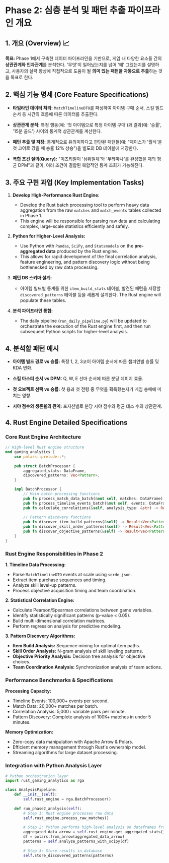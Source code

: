 # Phase 2: 심층 분석 및 패턴 추출 파이프라인 개요

## 1. 개요 (Overview) 📈

**목표:** Phase 1에서 구축한 데이터 파이프라인을 기반으로, 게임 내 다양한 요소들 간의 **상관관계와 인과관계**를 분석한다. '무엇'이 일어났는지를 넘어 '왜' 그랬는지를 설명하고, 사용자의 실력 향상에 직접적으로 도움이 될 **의미 있는 패턴을 자동으로 추출**하는 것을 목표로 한다.

## 2. 핵심 기능 명세 (Core Feature Specifications)

- **타임라인 데이터 처리:** `MatchTimelineDTO`를 파싱하여 아이템 구매 순서, 스킬 빌드 순서 등 시간의 흐름에 따른 데이터를 추출한다.
    
- **상관관계 분석:** 특정 행동(예: '첫 아이템으로 특정 아이템 구매')과 결과(예: '승률', '15분 골드') 사이의 통계적 상관관계를 계산한다.
    
- **패턴 추출 및 저장:** 통계적으로 유의미하다고 판단된 패턴들(예: "제이스가 '월식'을 첫 코어로 갔을 때 승률 12% 상승")을 별도의 DB 테이블에 저장한다.
    
- **복합 조건 질의(Query):** "이즈리얼이 '삼위일체'와 '무라마나'를 완성했을 때의 평균 DPM"과 같이, 여러 조건이 결합된 복합적인 통계 조회가 가능해진다.
    

## 3. 주요 구현 과업 (Key Implementation Tasks)

1. **Develop High-Performance Rust Engine:**

    - Develop the Rust batch processing tool to perform heavy data aggregation from the raw `matches` and `match_events` tables collected in Phase 1.
    - This engine will be responsible for parsing raw data and calculating complex, large-scale statistics efficiently and safely.

2. **Python for Higher-Level Analysis:**

    - Use Python with `Pandas`, `SciPy`, and `Statsmodels` on the **pre-aggregated data** produced by the Rust engine.
    - This allows for rapid development of the final correlation analysis, feature engineering, and pattern discovery logic without being bottlenecked by raw data processing.

3. **패턴 DB 스키마 설계:**
    
    - 아이템 빌드별 통계를 위한 `item_build_stats` 테이블, 발견된 패턴을 저장할 `discovered_patterns` 테이블 등을 새롭게 설계한다. The Rust engine will populate these tables.
        
4. **분석 파이프라인 통합:**
    
    - The daily pipeline (`run_daily_pipeline.py`) will be updated to orchestrate the execution of the Rust engine first, and then run subsequent Python scripts for higher-level analysis.
        

## 4. 분석할 패턴 예시

- **아이템 빌드 경로 vs 승률:** 특정 1, 2, 3코어 아이템 순서에 따른 챔피언별 승률 및 KDA 변화.
    
- **스킬 마스터 순서 vs DPM:** Q, W, E 선마 순서에 따른 분당 데미지 효율.
    
- **첫 오브젝트 선택 vs 승률:** 첫 용과 첫 전령 중 무엇을 획득했는지가 게임 승패에 미치는 영향.
    
- **시야 점수와 생존율의 관계:** 포지션별로 분당 시야 점수와 평균 데스 수의 상관관계.


## 4. Rust Engine Detailed Specifications

### Core Rust Engine Architecture

```rust
// High-level Rust engine structure
mod gaming_analytics {
    use polars::prelude::*;
    
    pub struct BatchProcessor {
        aggregated_stats: DataFrame,
        discovered_patterns: Vec<Pattern>,
    }

    impl BatchProcessor {
        // Main batch processing functions
        pub fn process_match_data_batch(&mut self, matches: DataFrame) -> Result<()>;
        pub fn process_timeline_events_batch(&mut self, events: DataFrame) -> Result<()>;
        pub fn calculate_correlations(&self, analysis_type: &str) -> Result<DataFrame>;
        
        // Pattern discovery functions
        pub fn discover_item_build_patterns(&self) -> Result<Vec<Pattern>>;
        pub fn discover_skill_order_patterns(&self) -> Result<Vec<Pattern>>;
        pub fn discover_objective_patterns(&self) -> Result<Vec<Pattern>>;
    }
}
```

### Rust Engine Responsibilities in Phase 2

**1. Timeline Data Processing:**
- Parse `MatchTimelineDTO` events at scale using `serde_json`.
- Extract item purchase sequences and timing.
- Analyze skill level-up patterns.
- Process objective acquisition timing and team coordination.

**2. Statistical Correlation Engine:**
- Calculate Pearson/Spearman correlations between game variables.
- Identify statistically significant patterns (p-value < 0.05).
- Build multi-dimensional correlation matrices.
- Perform regression analysis for predictive modeling.

**3. Pattern Discovery Algorithms:**
- **Item Build Analysis:** Sequence mining for optimal item paths.
- **Skill Order Analysis:** N-gram analysis of skill leveling patterns.
- **Objective Priority Analysis:** Decision tree analysis for objective choices.
- **Team Coordination Analysis:** Synchronization analysis of team actions.

### Performance Benchmarks & Specifications

**Processing Capacity:**
- Timeline Events: 100,000+ events per second.
- Match Data: 20,000+ matches per batch.
- Correlation Analysis: 5,000+ variable pairs per minute.
- Pattern Discovery: Complete analysis of 100K+ matches in under 5 minutes.

**Memory Optimization:**
- Zero-copy data manipulation with Apache Arrow & Polars.
- Efficient memory management through Rust's ownership model.
- Streaming algorithms for large dataset processing.

### Integration with Python Analysis Layer

```python
# Python orchestration layer
import rust_gaming_analytics as rga

class AnalysisPipeline:
    def __init__(self):
        self.rust_engine = rga.BatchProcessor()
        
    def run_phase2_analysis(self):
        # Step 1: Rust engine processes raw data
        self.rust_engine.process_raw_matches()
        
        # Step 2: Python performs high-level analysis on dataframes from Rust
        aggregated_data_arrow = self.rust_engine.get_aggregated_stats()
        df = polars.from_arrow(aggregated_data_arrow)
        patterns = self.analyze_patterns_with_scipy(df)
        
        # Step 3: Store results in database
        self.store_discovered_patterns(patterns)
```
